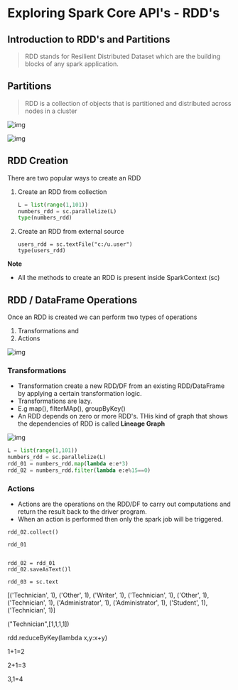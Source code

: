 # Exploring Spark Core API's - RDD's

## Introduction to RDD's and Partitions

> RDD stands for Resilient Distributed Dataset which are the building blocks of any spark application.

## Partitions

> RDD is a collection of objects that is partitioned and distributed across nodes in a cluster

![img](https://lh7-rt.googleusercontent.com/docsz/AD_4nXe8bCbl-LqfM5ULIsGfZ1lx9dSBJWvYsDB32IoBDHPB2ZUU5MZD9w8jRYbhdJRUzgOnk-KVlWEoZD9UFmzenokIWZGFW10U2VhRhTIjuTtp-4ouWCD426mx8Ltr56LmU5bHZl5UlLqvP9kqefcMz0x-i7aX?key=Dxp7lTxgvspH2ig-I7LuEw)

![img](https://lh7-rt.googleusercontent.com/docsz/AD_4nXfXpUvkdg55DR4i81XE3-vSH-Jz05iDdhWJ_yZN6SaBlQSeL0y3xiio0brqF5Z5019pupssDKTz5pTAaFyX5I6Guh-UyDEqN0ehdFwK61c1iw-g-mQ5gtYGgiii8G189zJrNNowg7080FsAIGfJzaE0Q6fZ?key=Dxp7lTxgvspH2ig-I7LuEw)

## RDD Creation

There are two popular ways to create an RDD

1. Create an RDD from collection

   ```python
   L = list(range(1,101))
   numbers_rdd = sc.parallelize(L)
   type(numbers_rdd)
   ```

2. Create an RDD from external source

   ```
   users_rdd = sc.textFile("c:/u.user")
   type(users_rdd)
   ```

   

**Note**

* All the methods to create an RDD is present inside SparkContext (sc)

## RDD / DataFrame Operations

Once an RDD is created we can perform two types of operations

1. Transformations and 
2. Actions

![img](https://lh7-rt.googleusercontent.com/docsz/AD_4nXfe4TfEHNczH4Avf5PmC_0yZA20IELUttWfC6Zi5JxPlXunPZX6oJovslT7T9yQXBO5j5kweGkGdAWzB205x09_1Ho6b5MvcTjd9vBMqvpmYBD82D86Ms3TBAhB5sLyG0dNfUfg8zrqx7iCK1JKfIgym2KL?key=Dxp7lTxgvspH2ig-I7LuEw)



### Transformations

* Transformation create a new RDD/DF from an existing RDD/DataFrame by applying a certain transformation logic.
* Transformations are lazy.
* E.g map(), filterMAp(), groupByKey()
* An RDD depends on zero or more RDD's. THis kind of graph that shows the dependencies of RDD is called **Lineage Graph**

![img](https://lh7-rt.googleusercontent.com/docsz/AD_4nXec2O43tBwnqeQgRFAg9f4L62OIrBlqSR77AnvHXMJyZT5nUAP2vyIXVUyKOutxIu3BaOyWcCq2ncp63AVjSUjVCoLySG2CT4q8oLOTS5EKMRE5q2Z8er2EYGPaciHkru-3MQ-GQErhd9O7YkIOzqh5p6x9?key=Dxp7lTxgvspH2ig-I7LuEw)

```python
L = list(range(1,101))
numbers_rdd = sc.parallelize(L)
rdd_01 = numbers_rdd.map(lambda e:e*3)
rdd_02 = numbers_rdd.filter(lambda e:e%15==0)
```

### Actions

* Actions are the operations on the RDD/DF to carry out computations and return the result back to the driver program.
* When an action is performed then only the spark job will be triggered.

```
rdd_02.collect()
```



```
rdd_01


rdd_02 = rdd_01
rdd_02.saveAsText()l

rdd_03 = sc.text
```









[('Technician', 1), ('Other', 1), ('Writer', 1), ('Technician', 1), ('Other', 1), ('Technician', 1), ('Administrator', 1), ('Administrator', 1), ('Student', 1), ('Technician', 1)]



("Technician",[1,1,1,1])



rdd.reduceByKey(lambda x,y:x+y)

1+1=2

2+1=3

3,1=4

